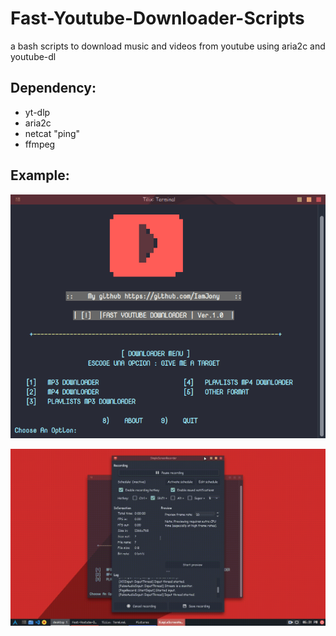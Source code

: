 # Fast-Youtube-Downloader-Scripts
a bash scripts to download music and videos from youtube using aria2c and youtube-dl

## Dependency:
* yt-dlp
* aria2c
* netcat "ping"
* ffmpeg

## Example:
![GitHub Logo](/example.png)

![GitHub Logo](/example.gif)
